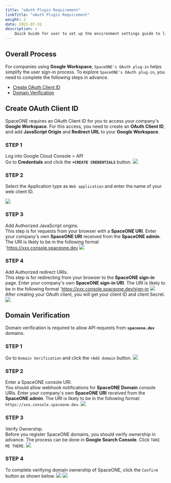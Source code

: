 ```yaml
---
title: "oAuth Plugin Requirement"
linkTitle: "oAuth Plugin Requirement"
weight: 2
date: 2021-07-31
description: >
    Quick Guide for user to set up the environment settings guide to link with google oAuth plugin
---
```


## Overall Process
For companies using **Google Workspace**, `SpaceONE's OAuth plug-in` helps simplify the user sign-in process. To explore `SpaceONE's OAuth plug-in`, you need to complete the following steps in advance.  

* [Create OAuth Client ID](#create-oauth-client-id)
* [Domain Verification](#domain-verification)

## Create OAuth Client ID
SpaceONE requires an OAuth Client ID for you to access your company's **Google Workspace**. For this access, you need to create an **OAuth Client ID**, and add **JavaScript Origin** and **Redirect URL** to your **Google Workspace**.


### STEP 1
Log into Google Cloud Console &gt; API <br>
Go to **Credentials** and click the **`+CREATE CREDENTIALS`** button.
![](/docs/guides/advanced/oauth-plugin/oauth-plugin-requirements_img/oauth-plugin-requirements_img_01.png)

### STEP 2
Select the Application type as `Web application` and enter the name of your web client ID.

![](/docs/guides/advanced/oauth-plugin/oauth-plugin-requirements_img/oauth-plugin-requirements_img_02.png)

### STEP 3
Add Authorized JavaScript origins.<br>
This step is for requests from your browser with a **SpaceONE URI**. Enter your company's own **SpaceONE URI** received from the **SpaceONE admin**. The URI is likely to be in the following format
`https://xxx.console.spaceone.dev
![](/docs/guides/advanced/oauth-plugin/oauth-plugin-requirements_img/oauth-plugin-requirements_img_03.png)

### STEP 4 
Add Authorized redirect URIs.<br>
This step is for redirecting from your browser to the **SpaceONE sign-in** page. Enter your company's own **SpaceONE sign-in URI**. The URI is likely to be in the following format
`https://xxx.console.spaceone.dev/sign-in
![](/docs/guides/advanced/oauth-plugin/oauth-plugin-requirements_img/oauth-plugin-requirements_img_04.png)
After creating your OAuth client, you will get your client ID and client Secret. 
![](/docs/guides/advanced/oauth-plugin/oauth-plugin-requirements_img/oauth-plugin-requirements_img_05.png)

## Domain Verification
Domain verification is required to allow API requests from **`spaceone.dev`** domains.

### STEP 1
Go to `Domain Verification` and click the `+Add domain` button.
![](/docs/guides/advanced/oauth-plugin/oauth-plugin-requirements_img/oauth-plugin-requirements_img_06.png)

### STEP 2
Enter a SpaceONE console URI.<br>
You should allow webhook notifications for **SpaceONE Domain** console URIs. Enter your company's own **SpaceONE URI** received from the **SpaceONE admin**. The URI is likely to be in the following format: `https://xxx.console.spaceone.dev`.
![](/docs/guides/advanced/oauth-plugin/oauth-plugin-requirements_img/oauth-plugin-requirements_img_07.png)

### STEP 3
Verify Ownership.<br>
Before you register SpaceONE domains, you should verify ownership in advance. The process can be done in **Google Search Console**. Click `TAKE ME THERE`.
![](/docs/guides/advanced/oauth-plugin/oauth-plugin-requirements_img/oauth-plugin-requirements_img_08.png)

### STEP 4
To complete verifying domain ownership of SpaceONE, click the `Confirm` button as shown below. 
![](/docs/guides/advanced/oauth-plugin/oauth-plugin-requirements_img/oauth-plugin-requirements_img_09.png)
![](/docs/guides/advanced/oauth-plugin/oauth-plugin-requirements_img/oauth-plugin-requirements_img_10.png)